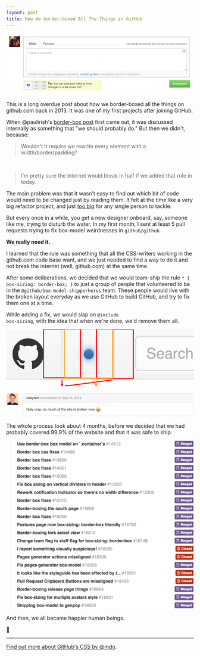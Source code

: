 ```yaml
---
layout: post
title: How We border-boxed All The Things in GitHub
---
```


![layout borken by border-boxing](/images/20150514-box-model.png)

This is a long overdue post about how we border-boxed all the things on github.com back in 2013. It was one of my first projects after joining GitHub.

When @paulirish's [border-box post](http://www.paulirish.com/2012/box-sizing-border-box-ftw/) first came out, it was discussed internally as something that "we should probably do." But then we didn't, because:

> Wouldn't it require we rewrite every element with a width/border/padding?
<br>

> I’m pretty sure the internet would break in half if we added that rule in today.

The main problem was that it wasn't easy to find out which bit of code would need to be changed just by reading them. It felt at the time like a very big refactor project, and just [too big](http://markdotto.com/2014/07/23/githubs-css/#two-bundles) for any single person to tackle.

But every once in a while, you get a new designer onboard, say, someone like me, trying to disturb the water. In my first month, I sent at least 5 pull requests trying to fix box-model weirdnesses in `github/github`.

**We really need it.**

I learned that the rule was something that all the CSS-writers working in the github.com code base want, and we just needed to find a way to do it and not break the internet (well, github.com) at the same time.

After some deliberations, we decided that we would team-ship the rule `* { box-sizing: border-box; }` to just a group of people that volunteered to be in the `@github/box-model-shipperheros` team. These people would live with the broken layout everyday as we use GitHub to build GitHub, and try to fix them one at a time.

While adding a fix, we would slap on <code>&#64;include box-sizing</code>, with the idea that when we're done, we'd remove them all.

![diagram on the confusing negative margin border padding ](/images/20150514-notification.png)

![holy crap broke the internet](/images/20150514-holy-crap.png)

The whole process took about 4 months, before we decided that we had probably covered 99.9% of the website and that it was safe to ship.

![list of pull requests and issues related to fixing box model](/images/20150514-box-model-prs.png)

And then, we all became happier human beings.

:tada:

---

[Find out more about GitHub's CSS by @mdo](http://markdotto.com/2014/07/23/githubs-css/).